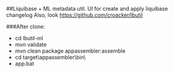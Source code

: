 ##Liquibase + ML metadata util.
UI for create and apply liquibase changelog
Also, look https://github.com/croacker/lbutil

###After clone:
* cd lbutil-ml
* mvn validate
* mvn clean package appassembler:assemble
* cd target\appassembler\bin\
* app.bat